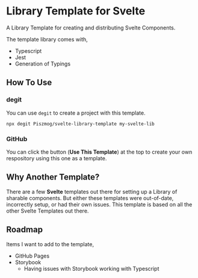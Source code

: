 # Library Template for Svelte

A Library Template for creating and distributing Svelte Components.

The template library comes with,

* Typescript
* Jest
* Generation of Typings

## How To Use
### degit

You can use `degit` to create a project with this template.

```shell
npx degit Piszmog/svelte-library-template my-svelte-lib
```

### GitHub

You can click the button (__Use This Template__) at the top to create your own respository using this one as a template.

## Why Another Template?

There are a few __Svelte__ templates out there for setting up a Library of sharable components. But either these templates were out-of-date, incorrectly setup, or had their own issues. This template is based on all the other Svelte Templates out there.

## Roadmap

Items I want to add to the template,

* GitHub Pages
* Storybook
    * Having issues with Storybook working with Typescript
